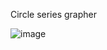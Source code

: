 Circle series grapher

![image](https://github.com/user-attachments/assets/91e8a59e-d0c1-4977-987a-15b71f054651)
